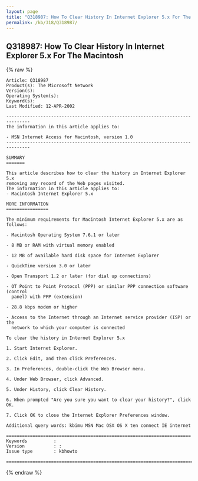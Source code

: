 ```yaml
---
layout: page
title: "Q318987: How To Clear History In Internet Explorer 5.x For The Macintosh"
permalink: /kb/318/Q318987/
---
```


## Q318987: How To Clear History In Internet Explorer 5.x For The Macintosh

{% raw %}

	Article: Q318987
	Product(s): The Microsoft Network
	Version(s): 
	Operating System(s): 
	Keyword(s): 
	Last Modified: 12-APR-2002
	
	-------------------------------------------------------------------------------
	The information in this article applies to:
	
	- MSN Internet Access for Macintosh, version 1.0 
	-------------------------------------------------------------------------------
	
	SUMMARY
	=======
	
	This article describes how to clear the history in Internet Explorer 5.x
	removing any record of the Web pages visited.
	The information in this article applies to:
	- Macintosh Internet Explorer 5.x
	
	MORE INFORMATION
	================
	
	The minimum requirements for Macintosh Internet Explorer 5.x are as follows:
	
	- Macintosh Operating System 7.6.1 or later
	
	- 8 MB or RAM with virtual memory enabled
	
	- 12 MB of available hard disk space for Internet Explorer
	
	- QuickTime version 3.0 or later
	
	- Open Transport 1.2 or later (for dial up connections)
	
	- OT Point to Point Protocol (PPP) or similar PPP connection software (control
	  panel) with PPP (extension)
	
	- 28.8 kbps modem or higher
	
	- Access to the Internet through an Internet service provider (ISP) or the
	  network to which your computer is connected
	
	To clear the history in Internet Explorer 5.x
	
	1. Start Internet Explorer.
	
	2. Click Edit, and then click Preferences.
	
	3. In Preferences, double-click the Web Browser menu.
	
	4. Under Web Browser, click Advanced.
	
	5. Under History, click Clear History.
	
	6. When prompted "Are you sure you want to clear your history?", click OK.
	
	7. Click OK to close the Internet Explorer Preferences window.
	
	Additional query words: kbimu MSN Mac OSX OS X ten connect IE internet
	
	======================================================================
	Keywords          :  
	Version           : :
	Issue type        : kbhowto
	
	=============================================================================
	

{% endraw %}
